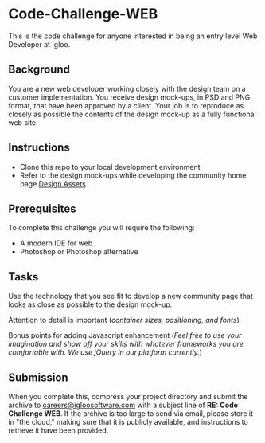# Code-Challenge-WEB
This is the code challenge for anyone interested in being an entry level Web Developer at Igloo.

## Background
You are a new web developer working closely with the design team on a customer implementation. You receive design mock-ups, in PSD and PNG format, that have been approved by a client. Your job is to reproduce as closely as possible the contents of the design mock-up as a fully functional web site.

## Instructions
* Clone this repo to your local development environment
* Refer to the design mock-ups while developing the community home page [Design Assets](https://github.com/IglooSoftware/Code-Challenge-WEB/tree/master/assets)

## Prerequisites
To complete this challenge you will require the following:
* A modern IDE for web
* Photoshop or Photoshop alternative

## Tasks
Use the technology that you see fit to develop a new community page that looks as close as possible to the design mock-up.

Attention to detail is important (*container sizes, positioning, and fonts*)

Bonus points for adding Javascript enhancement (*Feel free to use your imagination and show off your skills with whatever frameworks you are comfortable with. We use jQuery in our platform currently.*)

## Submission
When you complete this, compress your project directory and submit the archive to [careers@igloosoftware.com](mailto:careers@igloosoftware.com) with a subject line of **RE: Code Challenge WEB**. If the archive is too large to send via email, please store it in "the cloud," making sure that it is publicly available, and instructions to retrieve it have been provided.